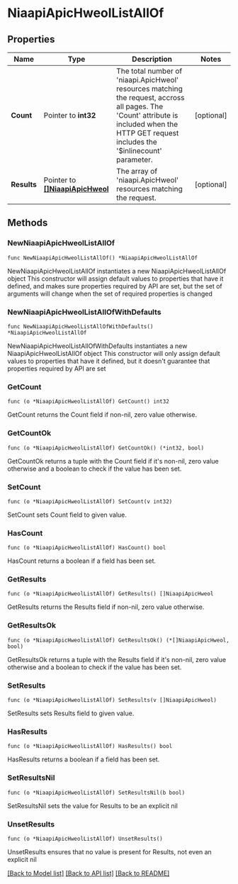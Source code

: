 # NiaapiApicHweolListAllOf

## Properties

Name | Type | Description | Notes
------------ | ------------- | ------------- | -------------
**Count** | Pointer to **int32** | The total number of &#39;niaapi.ApicHweol&#39; resources matching the request, accross all pages. The &#39;Count&#39; attribute is included when the HTTP GET request includes the &#39;$inlinecount&#39; parameter. | [optional] 
**Results** | Pointer to [**[]NiaapiApicHweol**](niaapi.ApicHweol.md) | The array of &#39;niaapi.ApicHweol&#39; resources matching the request. | [optional] 

## Methods

### NewNiaapiApicHweolListAllOf

`func NewNiaapiApicHweolListAllOf() *NiaapiApicHweolListAllOf`

NewNiaapiApicHweolListAllOf instantiates a new NiaapiApicHweolListAllOf object
This constructor will assign default values to properties that have it defined,
and makes sure properties required by API are set, but the set of arguments
will change when the set of required properties is changed

### NewNiaapiApicHweolListAllOfWithDefaults

`func NewNiaapiApicHweolListAllOfWithDefaults() *NiaapiApicHweolListAllOf`

NewNiaapiApicHweolListAllOfWithDefaults instantiates a new NiaapiApicHweolListAllOf object
This constructor will only assign default values to properties that have it defined,
but it doesn't guarantee that properties required by API are set

### GetCount

`func (o *NiaapiApicHweolListAllOf) GetCount() int32`

GetCount returns the Count field if non-nil, zero value otherwise.

### GetCountOk

`func (o *NiaapiApicHweolListAllOf) GetCountOk() (*int32, bool)`

GetCountOk returns a tuple with the Count field if it's non-nil, zero value otherwise
and a boolean to check if the value has been set.

### SetCount

`func (o *NiaapiApicHweolListAllOf) SetCount(v int32)`

SetCount sets Count field to given value.

### HasCount

`func (o *NiaapiApicHweolListAllOf) HasCount() bool`

HasCount returns a boolean if a field has been set.

### GetResults

`func (o *NiaapiApicHweolListAllOf) GetResults() []NiaapiApicHweol`

GetResults returns the Results field if non-nil, zero value otherwise.

### GetResultsOk

`func (o *NiaapiApicHweolListAllOf) GetResultsOk() (*[]NiaapiApicHweol, bool)`

GetResultsOk returns a tuple with the Results field if it's non-nil, zero value otherwise
and a boolean to check if the value has been set.

### SetResults

`func (o *NiaapiApicHweolListAllOf) SetResults(v []NiaapiApicHweol)`

SetResults sets Results field to given value.

### HasResults

`func (o *NiaapiApicHweolListAllOf) HasResults() bool`

HasResults returns a boolean if a field has been set.

### SetResultsNil

`func (o *NiaapiApicHweolListAllOf) SetResultsNil(b bool)`

 SetResultsNil sets the value for Results to be an explicit nil

### UnsetResults
`func (o *NiaapiApicHweolListAllOf) UnsetResults()`

UnsetResults ensures that no value is present for Results, not even an explicit nil

[[Back to Model list]](../README.md#documentation-for-models) [[Back to API list]](../README.md#documentation-for-api-endpoints) [[Back to README]](../README.md)


